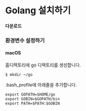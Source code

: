 # Golang 설치하기

#### 다운로드

### 환경변수 설정하기

#### macOS
홈디렉토리에 go 디렉토리를 생성합니다.

	$ mkdir ~/go

.bash_profile에 아래줄을 추가합니다.

    export GOPATH=$HOME/go
	export GOBIN=$GOPATH/bin
	export PATH=$PATH:$GOBIN
